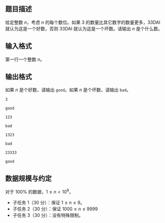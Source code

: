 ## 题目描述

给定整数 $n$，考虑 $n$ 的每个数位。如果 $3$ 的数量比其它数字的数量更多，33DAI 就认为这是一个好数，否则 33DAI 就认为这是一个坏数。请输出 $n$ 是个什么数。

## 输入格式

第一行一个整数 $n$。  

## 输出格式

如果 $n$ 是个好数，请输出 `good`。如果 $n$ 是个坏数，请输出 `bad`。

```input1
3
```

```output1
good
```

```input2
123
```

```output2
bad
```

```input3
1323
```

```output3
bad
```

```input4
23333
```

```output4
good
```

## 数据规模与约定

对于 $100\%$ 的数据，$1\le n\lt 10^9$。

- 子任务 1（30 分）：保证 $1\le n\le 9$。
- 子任务 2（30 分）：保证 $1000\le n\le 9999$
- 子任务 3（30 分）：没有特殊限制。